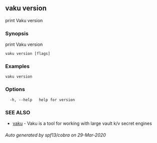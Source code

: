 ## vaku version

print Vaku version

### Synopsis

print Vaku version

```
vaku version [flags]
```

### Examples

```
vaku version
```

### Options

```
  -h, --help   help for version
```

### SEE ALSO

* [vaku](vaku.md)	 - Vaku is a tool for working with large vault k/v secret engines

###### Auto generated by spf13/cobra on 29-Mar-2020
